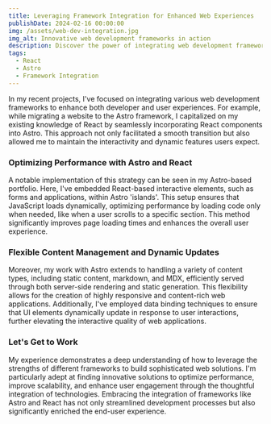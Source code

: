 ```yaml
---
title: Leveraging Framework Integration for Enhanced Web Experiences
publishDate: 2024-02-16 00:00:00
img: /assets/web-dev-integration.jpg
img_alt: Innovative web development frameworks in action
description: Discover the power of integrating web development frameworks to boost user and developer experiences alike.
tags:
  - React
  - Astro
  - Framework Integration
---
```


In my recent projects, I've focused on integrating various web development frameworks to enhance both developer and user experiences. For example, while migrating a website to the Astro framework, I capitalized on my existing knowledge of React by seamlessly incorporating React components into Astro. This approach not only facilitated a smooth transition but also allowed me to maintain the interactivity and dynamic features users expect.

### Optimizing Performance with Astro and React

A notable implementation of this strategy can be seen in my Astro-based portfolio. Here, I've embedded React-based interactive elements, such as forms and applications, within Astro 'islands'. This setup ensures that JavaScript loads dynamically, optimizing performance by loading code only when needed, like when a user scrolls to a specific section. This method significantly improves page loading times and enhances the overall user experience.

### Flexible Content Management and Dynamic Updates

Moreover, my work with Astro extends to handling a variety of content types, including static content, markdown, and MDX, efficiently served through both server-side rendering and static generation. This flexibility allows for the creation of highly responsive and content-rich web applications. Additionally, I've employed data binding techniques to ensure that UI elements dynamically update in response to user interactions, further elevating the interactive quality of web applications.

### Let's Get to Work

My experience demonstrates a deep understanding of how to leverage the strengths of different frameworks to build sophisticated web solutions. I'm particularly adept at finding innovative solutions to optimize performance, improve scalability, and enhance user engagement through the thoughtful integration of technologies. Embracing the integration of frameworks like Astro and React has not only streamlined development processes but also significantly enriched the end-user experience.
